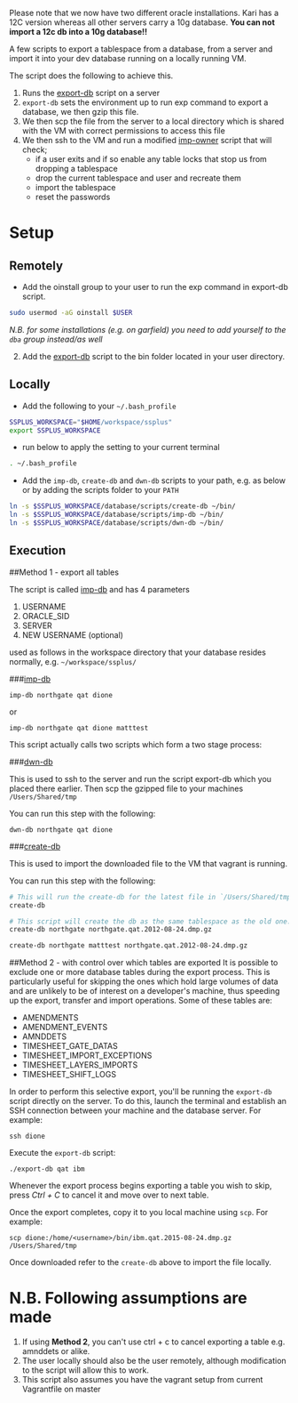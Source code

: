 Please note that we now have two different oracle installations.  Kari has a 12C version whereas all other servers carry a 10g database.  **You can not import a 12c db into a 10g database!!**

A few scripts to export a tablespace from a database, from a server and import it into your dev database running on a locally running VM.

The script does the following to achieve this.

1. Runs the [export-db](github.com/skillstream/ssplus/database/scripts/export-db) script on a server
2. `export-db` sets the environment up to run exp command to export a database, we 
then gzip this file.
3. We then scp the file from the server to a local directory which is shared 
with the VM with correct permissions to access this file
4. We then ssh to the VM and run a modified [imp-owner](github.com/skillstream/ssplus/database/scripts/imp-owner) script that will check;
    * if a user exits and if so enable any table locks that stop us from dropping a
      tablespace
    * drop the current tablespace and user and recreate them
    * import the tablespace
    * reset the passwords

Setup
=====

Remotely
--------
* Add the oinstall group to your user to run the exp command in export-db
script.

```bash
sudo usermod -aG oinstall $USER
```
*N.B. for some installations (e.g. on garfield) you need to add yourself to the `dba` group instead/as well*

2. Add the [export-db](https://github.com/skillstream/ssplus/blob/master/database/scripts/export-db) script to the bin folder located in your user directory.

Locally
-------
* Add the following to your `~/.bash_profile`

```bash
SSPLUS_WORKSPACE="$HOME/workspace/ssplus"
export SSPLUS_WORKSPACE
```

* run below to apply the setting to your current terminal

```bash
. ~/.bash_profile
```

* Add the `imp-db`, `create-db` and `dwn-db` scripts to your path, e.g. as below or by adding the scripts folder to your `PATH`

```bash
ln -s $SSPLUS_WORKSPACE/database/scripts/create-db ~/bin/
ln -s $SSPLUS_WORKSPACE/database/scripts/imp-db ~/bin/
ln -s $SSPLUS_WORKSPACE/database/scripts/dwn-db ~/bin/
```

Execution
---------

##Method 1 - export all tables

The script is called [imp-db](https://github.com/skillstream/ssplus/blob/master/database/scripts/imp-db) and has 4 parameters

1. USERNAME
2. ORACLE_SID
3. SERVER
4. NEW USERNAME (optional)

used as follows in the workspace directory that your database resides normally, e.g. `~/workspace/ssplus/`

###[imp-db](https://github.com/skillstream/ssplus/blob/master/database/scripts/imp-db)

	imp-db northgate qat dione

or

	imp-db northgate qat dione matttest

This script actually calls two scripts which form a two stage process:

###[dwn-db](https://github.com/skillstream/ssplus/blob/master/database/scripts/dwn-db)

This is used to ssh to the server and run the script export-db which you placed 
there earlier.  Then scp the gzipped file to your machines ```/Users/Shared/tmp```

You can run this step with the following:

	dwn-db northgate qat dione

###[create-db](https://github.com/skillstream/ssplus/blob/master/database/scripts/create-db)

This is used to import the downloaded file to the VM that vagrant is running.

You can run this step with the following:

```bash
# This will run the create-db for the latest file in `/Users/Shared/tmp`
create-db

# This script will create the db as the same tablespace as the old one.
create-db northgate northgate.qat.2012-08-24.dmp.gz

create-db northgate matttest northgate.qat.2012-08-24.dmp.gz
```

##Method 2 - with control over which tables are exported
It is possible to exclude one or more database tables during the export process. 
This is particularly useful for skipping the ones which hold large volumes of data and are unlikely to be of interest on a developer's machine, thus speeding up the export, transfer and import operations. 
Some of these tables are:
 * AMENDMENTS
 * AMENDMENT_EVENTS
 * AMNDDETS
 * TIMESHEET\_GATE\_DATAS
 * TIMESHEET\_IMPORT\_EXCEPTIONS
 * TIMESHEET\_LAYERS\_IMPORTS
 * TIMESHEET\_SHIFT\_LOGS

In order to perform this selective export, you'll be running the `export-db` script directly on the server. 
To do this, launch the terminal and establish an SSH connection between your machine and the database server. For example:

	ssh dione

Execute the `export-db` script:

	./export-db qat ibm

Whenever the export process begins exporting a table you wish to skip, press _Ctrl + C_ to cancel it and move over to next table.

Once the export completes, copy it to you local machine using `scp`.
For example:

	scp dione:/home/<username>/bin/ibm.qat.2015-08-24.dmp.gz /Users/Shared/tmp

Once downloaded refer to the `create-db` above to import the file locally.

N.B. Following assumptions are made
===================================
1. If using **Method 2**, you can't use ctrl + c to cancel exporting a table e.g. amnddets or alike.
2. The user locally should also be the user remotely, although modification to the script will allow this to work.
3. This script also assumes you have the vagrant setup from current Vagrantfile on master